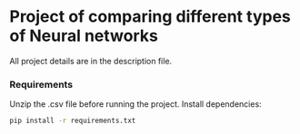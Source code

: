 # Project of comparing different types of Neural networks

All project details are in the description file.  

### Requirements  
Unzip the .csv file before running the project.
Install dependencies:  
```bash
pip install -r requirements.txt

